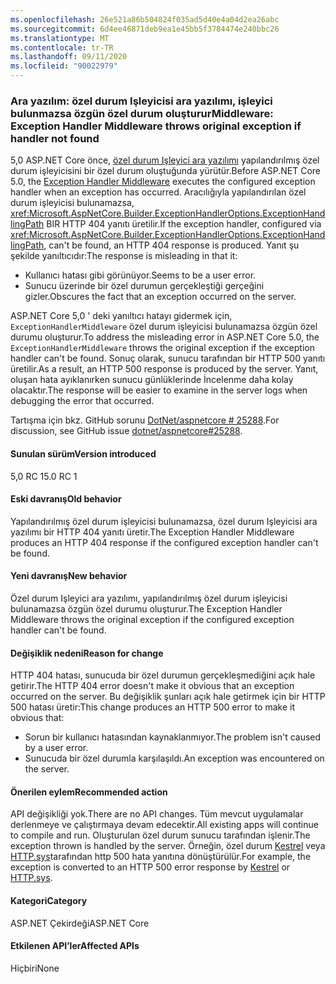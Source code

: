 ```yaml
---
ms.openlocfilehash: 26e521a86b504824f035ad5d40e4a04d2ea26abc
ms.sourcegitcommit: 6d4ee46871deb9ea1e45bb5f3784474e240bbc26
ms.translationtype: MT
ms.contentlocale: tr-TR
ms.lasthandoff: 09/11/2020
ms.locfileid: "90022979"
---
```

### <a name="middleware-exception-handler-middleware-throws-original-exception-if-handler-not-found"></a><span data-ttu-id="5f977-101">Ara yazılım: özel durum Işleyicisi ara yazılımı, işleyici bulunmazsa özgün özel durum oluşturur</span><span class="sxs-lookup"><span data-stu-id="5f977-101">Middleware: Exception Handler Middleware throws original exception if handler not found</span></span>

<span data-ttu-id="5f977-102">5,0 ASP.NET Core önce, [özel durum Işleyici ara yazılımı](xref:Microsoft.AspNetCore.Builder.ExceptionHandlerExtensions.UseExceptionHandler%2A) yapılandırılmış özel durum işleyicisini bir özel durum oluştuğunda yürütür.</span><span class="sxs-lookup"><span data-stu-id="5f977-102">Before ASP.NET Core 5.0, the [Exception Handler Middleware](xref:Microsoft.AspNetCore.Builder.ExceptionHandlerExtensions.UseExceptionHandler%2A) executes the configured exception handler when an exception has occurred.</span></span> <span data-ttu-id="5f977-103">Aracılığıyla yapılandırılan özel durum işleyicisi bulunamazsa, <xref:Microsoft.AspNetCore.Builder.ExceptionHandlerOptions.ExceptionHandlingPath> BIR HTTP 404 yanıtı üretilir.</span><span class="sxs-lookup"><span data-stu-id="5f977-103">If the exception handler, configured via <xref:Microsoft.AspNetCore.Builder.ExceptionHandlerOptions.ExceptionHandlingPath>, can't be found, an HTTP 404 response is produced.</span></span> <span data-ttu-id="5f977-104">Yanıt şu şekilde yanıltıcıdır:</span><span class="sxs-lookup"><span data-stu-id="5f977-104">The response is misleading in that it:</span></span>

* <span data-ttu-id="5f977-105">Kullanıcı hatası gibi görünüyor.</span><span class="sxs-lookup"><span data-stu-id="5f977-105">Seems to be a user error.</span></span>
* <span data-ttu-id="5f977-106">Sunucu üzerinde bir özel durumun gerçekleştiği gerçeğini gizler.</span><span class="sxs-lookup"><span data-stu-id="5f977-106">Obscures the fact that an exception occurred on the server.</span></span>

<span data-ttu-id="5f977-107">ASP.NET Core 5,0 ' deki yanıltıcı hatayı gidermek için, `ExceptionHandlerMiddleware` özel durum işleyicisi bulunamazsa özgün özel durumu oluşturur.</span><span class="sxs-lookup"><span data-stu-id="5f977-107">To address the misleading error in ASP.NET Core 5.0, the `ExceptionHandlerMiddleware` throws the original exception if the exception handler can't be found.</span></span> <span data-ttu-id="5f977-108">Sonuç olarak, sunucu tarafından bir HTTP 500 yanıtı üretilir.</span><span class="sxs-lookup"><span data-stu-id="5f977-108">As a result, an HTTP 500 response is produced by the server.</span></span> <span data-ttu-id="5f977-109">Yanıt, oluşan hata ayıklanırken sunucu günlüklerinde İncelenme daha kolay olacaktır.</span><span class="sxs-lookup"><span data-stu-id="5f977-109">The response will be easier to examine in the server logs when debugging the error that occurred.</span></span>

<span data-ttu-id="5f977-110">Tartışma için bkz. GitHub sorunu [DotNet/aspnetcore # 25288](https://github.com/dotnet/aspnetcore/issues/25288).</span><span class="sxs-lookup"><span data-stu-id="5f977-110">For discussion, see GitHub issue [dotnet/aspnetcore#25288](https://github.com/dotnet/aspnetcore/issues/25288).</span></span>

#### <a name="version-introduced"></a><span data-ttu-id="5f977-111">Sunulan sürüm</span><span class="sxs-lookup"><span data-stu-id="5f977-111">Version introduced</span></span>

<span data-ttu-id="5f977-112">5,0 RC 1</span><span class="sxs-lookup"><span data-stu-id="5f977-112">5.0 RC 1</span></span>

#### <a name="old-behavior"></a><span data-ttu-id="5f977-113">Eski davranış</span><span class="sxs-lookup"><span data-stu-id="5f977-113">Old behavior</span></span>

<span data-ttu-id="5f977-114">Yapılandırılmış özel durum işleyicisi bulunamazsa, özel durum Işleyicisi ara yazılımı bir HTTP 404 yanıtı üretir.</span><span class="sxs-lookup"><span data-stu-id="5f977-114">The Exception Handler Middleware produces an HTTP 404 response if the configured exception handler can't be found.</span></span>

#### <a name="new-behavior"></a><span data-ttu-id="5f977-115">Yeni davranış</span><span class="sxs-lookup"><span data-stu-id="5f977-115">New behavior</span></span>

<span data-ttu-id="5f977-116">Özel durum Işleyici ara yazılımı, yapılandırılmış özel durum işleyicisi bulunamazsa özgün özel durumu oluşturur.</span><span class="sxs-lookup"><span data-stu-id="5f977-116">The Exception Handler Middleware throws the original exception if the configured exception handler can't be found.</span></span>

#### <a name="reason-for-change"></a><span data-ttu-id="5f977-117">Değişiklik nedeni</span><span class="sxs-lookup"><span data-stu-id="5f977-117">Reason for change</span></span>

<span data-ttu-id="5f977-118">HTTP 404 hatası, sunucuda bir özel durumun gerçekleşmediğini açık hale getirir.</span><span class="sxs-lookup"><span data-stu-id="5f977-118">The HTTP 404 error doesn't make it obvious that an exception occurred on the server.</span></span> <span data-ttu-id="5f977-119">Bu değişiklik şunları açık hale getirmek için bir HTTP 500 hatası üretir:</span><span class="sxs-lookup"><span data-stu-id="5f977-119">This change produces an HTTP 500 error to make it obvious that:</span></span>

* <span data-ttu-id="5f977-120">Sorun bir kullanıcı hatasından kaynaklanmıyor.</span><span class="sxs-lookup"><span data-stu-id="5f977-120">The problem isn't caused by a user error.</span></span>
* <span data-ttu-id="5f977-121">Sunucuda bir özel durumla karşılaşıldı.</span><span class="sxs-lookup"><span data-stu-id="5f977-121">An exception was encountered on the server.</span></span>

#### <a name="recommended-action"></a><span data-ttu-id="5f977-122">Önerilen eylem</span><span class="sxs-lookup"><span data-stu-id="5f977-122">Recommended action</span></span>

<span data-ttu-id="5f977-123">API değişikliği yok.</span><span class="sxs-lookup"><span data-stu-id="5f977-123">There are no API changes.</span></span> <span data-ttu-id="5f977-124">Tüm mevcut uygulamalar derlenmeye ve çalıştırmaya devam edecektir.</span><span class="sxs-lookup"><span data-stu-id="5f977-124">All existing apps will continue to compile and run.</span></span> <span data-ttu-id="5f977-125">Oluşturulan özel durum sunucu tarafından işlenir.</span><span class="sxs-lookup"><span data-stu-id="5f977-125">The exception thrown is handled by the server.</span></span> <span data-ttu-id="5f977-126">Örneğin, özel durum [Kestrel](/aspnet/core/fundamentals/servers/kestrel) veya [HTTP.sys](/aspnet/core/fundamentals/servers/httpsys)tarafından http 500 hata yanıtına dönüştürülür.</span><span class="sxs-lookup"><span data-stu-id="5f977-126">For example, the exception is converted to an HTTP 500 error response by [Kestrel](/aspnet/core/fundamentals/servers/kestrel) or [HTTP.sys](/aspnet/core/fundamentals/servers/httpsys).</span></span>

#### <a name="category"></a><span data-ttu-id="5f977-127">Kategori</span><span class="sxs-lookup"><span data-stu-id="5f977-127">Category</span></span>

<span data-ttu-id="5f977-128">ASP.NET Çekirdeği</span><span class="sxs-lookup"><span data-stu-id="5f977-128">ASP.NET Core</span></span>

#### <a name="affected-apis"></a><span data-ttu-id="5f977-129">Etkilenen API’ler</span><span class="sxs-lookup"><span data-stu-id="5f977-129">Affected APIs</span></span>

<span data-ttu-id="5f977-130">Hiçbiri</span><span class="sxs-lookup"><span data-stu-id="5f977-130">None</span></span>

<!--

#### Affected APIs

Not detectable via API analysis

-->

